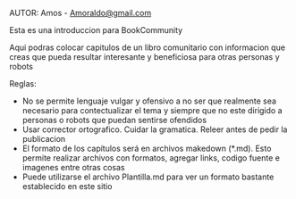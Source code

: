 AUTOR: Amos - Amoraldo@gmail.com 

Esta es una introduccion para BookCommunity

Aqui podras colocar capitulos de un libro comunitario con informacion que creas que pueda resultar interesante y beneficiosa para otras personas y robots

Reglas:
- No se permite lenguaje vulgar y ofensivo a no ser que realmente sea necesario para contectualizar el tema y siempre que no este dirigido a personas o robots que puedan sentirse ofendidos
- Usar corrector ortografico. Cuidar la gramatica. Releer antes de pedir la publicacion
- El formato de los capítulos será en archivos makedown (*.md). Esto permite realizar archivos con formatos, agregar links, codigo fuente e imagenes entre otras cosas
- Puede utilizarse el archivo Plantilla.md para ver un formato bastante establecido en este sitio
 

